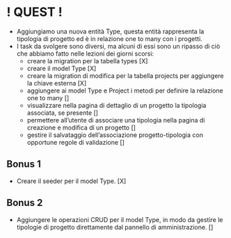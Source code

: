 # ! QUEST ! #

- Aggiungiamo una nuova entità Type, questa entità rappresenta la tipologia di progetto ed è in relazione one to many con i progetti.
- I task da svolgere sono diversi, ma alcuni di essi sono un ripasso di ciò che abbiamo fatto nelle lezioni dei giorni scorsi:
    - creare la migration per la tabella types [X]
    - creare il model Type [X]
    - creare la migration di modifica per la tabella projects per aggiungere la chiave esterna [X]
    - aggiungere ai model Type e Project i metodi per definire la relazione one to many []
    - visualizzare nella pagina di dettaglio di un progetto la tipologia associata, se presente []
    - permettere all’utente di associare una tipologia nella pagina di creazione e modifica di un progetto []
    - gestire il salvataggio dell’associazione progetto-tipologia con opportune regole di validazione []
## Bonus 1 ##

- Creare il seeder per il model Type. [X]

## Bonus 2 ##

- Aggiungere le operazioni CRUD per il model Type, in modo da gestire le tipologie di progetto direttamente dal pannello di amministrazione. []
